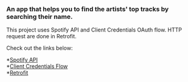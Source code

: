 ### An app that helps you to find the artists' top tracks by searching their name.

This project uses Spotify API and  Client Credentials OAuth flow. HTTP request are done in Retrofit.

Check out the links below:

*[Spotify API](https://developer.spotify.com/documentation/web-api/quick-start/)                
*[Client Credentials Flow](https://developer.spotify.com/documentation/general/guides/authorization/client-credentials/)          
*[Retrofit](https://github.com/square/retrofit)
